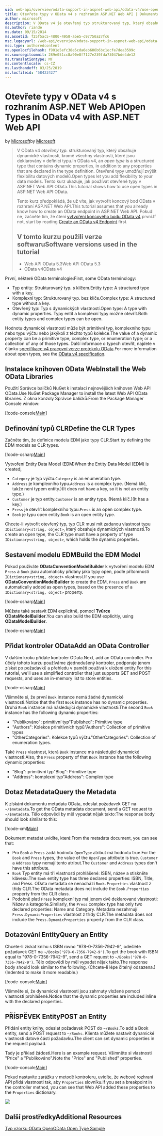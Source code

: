 ```yaml
---
uid: web-api/overview/odata-support-in-aspnet-web-api/odata-v4/use-open-types-in-odata-v4
title: Otevřete typy v OData v4 s rozhraním ASP.NET Web API | Dokumentace Microsoftu
author: microsoft
description: V OData v4 je otevřený typ strukturovaný typ, který obsahuje dynamické vlastnosti, kromě všechny vlastnosti, které jsou deklarovány v definici typu. Otevřete...
ms.author: riande
ms.date: 09/15/2014
ms.assetid: f25f5ac5-4800-4950-abe5-c97750a27fc6
msc.legacyurl: /web-api/overview/odata-support-in-aspnet-web-api/odata-v4/use-open-types-in-odata-v4
msc.type: authoredcontent
ms.openlocfilehash: f901e5efc38e5cda6eb606b6bc1ecfe7dea3599c
ms.sourcegitcommit: 289e051cc8a90e8f7127e239fda73047bde4de12
ms.translationtype: MT
ms.contentlocale: cs-CZ
ms.lasthandoff: 03/25/2019
ms.locfileid: "58423427"
---
```

<a name="open-types-in-odata-v4-with-aspnet-web-api"></a><span data-ttu-id="71032-104">Otevřete typy v OData v4 s rozhraním ASP.NET Web API</span><span class="sxs-lookup"><span data-stu-id="71032-104">Open Types in OData v4 with ASP.NET Web API</span></span>
====================
<span data-ttu-id="71032-105">by [Microsoft](https://github.com/microsoft)</span><span class="sxs-lookup"><span data-stu-id="71032-105">by [Microsoft](https://github.com/microsoft)</span></span>

> <span data-ttu-id="71032-106">V OData v4 *otevřený typ.* strukturovaný typ, který obsahuje dynamické vlastnosti, kromě všechny vlastnosti, které jsou deklarovány v definici typu.</span><span class="sxs-lookup"><span data-stu-id="71032-106">In OData v4, an *open type* is a structured type that contains dynamic properties, in addition to any properties that are declared in the type definition.</span></span> <span data-ttu-id="71032-107">Otevřené typy umožňují zvýšit flexibilitu datových modelů.</span><span class="sxs-lookup"><span data-stu-id="71032-107">Open types let you add flexibility to your data models.</span></span> <span data-ttu-id="71032-108">Tento kurz ukazuje, jak používat otevřené typy v ASP.NET Web API OData.</span><span class="sxs-lookup"><span data-stu-id="71032-108">This tutorial shows how to use open types in ASP.NET Web API OData.</span></span>
> 
> <span data-ttu-id="71032-109">Tento kurz předpokládá, že už víte, jak vytvořit koncový bod OData v rozhraní ASP.NET Web API.</span><span class="sxs-lookup"><span data-stu-id="71032-109">This tutorial assumes that you already know how to create an OData endpoint in ASP.NET Web API.</span></span> <span data-ttu-id="71032-110">Pokud ne, začněte tím, že čtení [vytvoření koncového bodu OData v4](create-an-odata-v4-endpoint.md) první.</span><span class="sxs-lookup"><span data-stu-id="71032-110">If not, start by reading [Create an OData v4 Endpoint](create-an-odata-v4-endpoint.md) first.</span></span>
> 
> ## <a name="software-versions-used-in-the-tutorial"></a><span data-ttu-id="71032-111">V tomto kurzu použili verze softwaru</span><span class="sxs-lookup"><span data-stu-id="71032-111">Software versions used in the tutorial</span></span>
> 
> 
> - <span data-ttu-id="71032-112">Web API OData 5.3</span><span class="sxs-lookup"><span data-stu-id="71032-112">Web API OData 5.3</span></span>
> - <span data-ttu-id="71032-113">OData v4</span><span class="sxs-lookup"><span data-stu-id="71032-113">OData v4</span></span>


<span data-ttu-id="71032-114">První, některé OData terminologie:</span><span class="sxs-lookup"><span data-stu-id="71032-114">First, some OData terminology:</span></span>

- <span data-ttu-id="71032-115">Typ entity: Strukturovaný typ. s klíčem.</span><span class="sxs-lookup"><span data-stu-id="71032-115">Entity type: A structured type with a key.</span></span>
- <span data-ttu-id="71032-116">Komplexní typ: Strukturovaný typ. bez klíče.</span><span class="sxs-lookup"><span data-stu-id="71032-116">Complex type: A structured type without a key.</span></span>
- <span data-ttu-id="71032-117">Otevřený typ: Typ s dynamických vlastností.</span><span class="sxs-lookup"><span data-stu-id="71032-117">Open type: A type with dynamic properties.</span></span> <span data-ttu-id="71032-118">Typy entit a komplexní typy možné otevřít.</span><span class="sxs-lookup"><span data-stu-id="71032-118">Both entity types and complex types can be open.</span></span>

<span data-ttu-id="71032-119">Hodnotu dynamické vlastnosti může být primitivní typ, komplexního typu nebo typu výčtu nebo jakýkoli z těchto typů kolekce.</span><span class="sxs-lookup"><span data-stu-id="71032-119">The value of a dynamic property can be a primitive type, complex type, or enumeration type; or a collection of any of those types.</span></span> <span data-ttu-id="71032-120">Další informace o typech otevřít, najdete v článku [specifikace v4 pracovní verze protokolu OData](http://www.odata.org/documentation/odata-version-4-0/).</span><span class="sxs-lookup"><span data-stu-id="71032-120">For more information about open types, see the [OData v4 specification](http://www.odata.org/documentation/odata-version-4-0/).</span></span>

## <a name="install-the-web-odata-libraries"></a><span data-ttu-id="71032-121">Instalace knihoven OData Web</span><span class="sxs-lookup"><span data-stu-id="71032-121">Install the Web OData Libraries</span></span>

<span data-ttu-id="71032-122">Použití Správce balíčků NuGet k instalaci nejnovějších knihoven Web API OData.</span><span class="sxs-lookup"><span data-stu-id="71032-122">Use NuGet Package Manager to install the latest Web API OData libraries.</span></span> <span data-ttu-id="71032-123">Z okna konzoly Správce balíčků:</span><span class="sxs-lookup"><span data-stu-id="71032-123">From the Package Manager Console window:</span></span>

[!code-console[Main](use-open-types-in-odata-v4/samples/sample1.cmd)]

## <a name="define-the-clr-types"></a><span data-ttu-id="71032-124">Definování typů CLR</span><span class="sxs-lookup"><span data-stu-id="71032-124">Define the CLR Types</span></span>

<span data-ttu-id="71032-125">Začněte tím, že definice modelu EDM jako typy CLR.</span><span class="sxs-lookup"><span data-stu-id="71032-125">Start by defining the EDM models as CLR types.</span></span>

[!code-csharp[Main](use-open-types-in-odata-v4/samples/sample2.cs)]

<span data-ttu-id="71032-126">Vytvoření Entity Data Model (EDM)</span><span class="sxs-lookup"><span data-stu-id="71032-126">When the Entity Data Model (EDM) is created,</span></span>

- <span data-ttu-id="71032-127">`Category` je typ výčtu.</span><span class="sxs-lookup"><span data-stu-id="71032-127">`Category` is an enumeration type.</span></span>
- <span data-ttu-id="71032-128">`Address` je komplexního typu.</span><span class="sxs-lookup"><span data-stu-id="71032-128">`Address` is a complex type.</span></span> <span data-ttu-id="71032-129">(Nemá klíč, takže není typem entity.)</span><span class="sxs-lookup"><span data-stu-id="71032-129">(It does not have a key, so it is not an entity type.)</span></span>
- <span data-ttu-id="71032-130">`Customer` je typ entity.</span><span class="sxs-lookup"><span data-stu-id="71032-130">`Customer` is an entity type.</span></span> <span data-ttu-id="71032-131">(Nemá klíč.)</span><span class="sxs-lookup"><span data-stu-id="71032-131">(It has a key.)</span></span>
- <span data-ttu-id="71032-132">`Press` je otevřít komplexního typu.</span><span class="sxs-lookup"><span data-stu-id="71032-132">`Press` is an open complex type.</span></span>
- <span data-ttu-id="71032-133">`Book` je typu open entity.</span><span class="sxs-lookup"><span data-stu-id="71032-133">`Book` is an open entity type.</span></span>

<span data-ttu-id="71032-134">Chcete-li vytvořit otevřený typ, typ CLR musí mít zadanou vlastnost typu `IDictionary<string, object>`, který obsahuje dynamických vlastností.</span><span class="sxs-lookup"><span data-stu-id="71032-134">To create an open type, the CLR type must have a property of type `IDictionary<string, object>`, which holds the dynamic properties.</span></span>

## <a name="build-the-edm-model"></a><span data-ttu-id="71032-135">Sestavení modelu EDM</span><span class="sxs-lookup"><span data-stu-id="71032-135">Build the EDM Model</span></span>

<span data-ttu-id="71032-136">Pokud používáte **ODataConventionModelBuilder** k vytvoření modelu EDM `Press` a `Book` jsou automaticky přidány jako typy open, podle přítomnosti `IDictionary<string, object>` vlastnost.</span><span class="sxs-lookup"><span data-stu-id="71032-136">If you use **ODataConventionModelBuilder** to create the EDM, `Press` and `Book` are automatically added as open types, based on the presence of a `IDictionary<string, object>` property.</span></span>

[!code-csharp[Main](use-open-types-in-odata-v4/samples/sample3.cs)]

<span data-ttu-id="71032-137">Můžete také sestavit EDM explicitně, pomocí **Tvůrce ODataModelBuilder**.</span><span class="sxs-lookup"><span data-stu-id="71032-137">You can also build the EDM explicitly, using **ODataModelBuilder**.</span></span>

[!code-csharp[Main](use-open-types-in-odata-v4/samples/sample4.cs)]

## <a name="add-an-odata-controller"></a><span data-ttu-id="71032-138">Přidat kontroler OData</span><span class="sxs-lookup"><span data-stu-id="71032-138">Add an OData Controller</span></span>

<span data-ttu-id="71032-139">V dalším kroku přidáte kontroler OData.</span><span class="sxs-lookup"><span data-stu-id="71032-139">Next, add an OData controller.</span></span> <span data-ttu-id="71032-140">Pro účely tohoto kurzu používáme zjednodušený kontroler, podporuje jenom získat po požadavků a přehledu v paměti používá k uložení entity.</span><span class="sxs-lookup"><span data-stu-id="71032-140">For this tutorial, we'll use a simplified controller that just supports GET and POST requests, and uses an in-memory list to store entities.</span></span>

[!code-csharp[Main](use-open-types-in-odata-v4/samples/sample5.cs)]

<span data-ttu-id="71032-141">Všimněte si, že první `Book` instance nemá žádné dynamické vlastnosti.</span><span class="sxs-lookup"><span data-stu-id="71032-141">Notice that the first `Book` instance has no dynamic properties.</span></span> <span data-ttu-id="71032-142">Druhá `Book` instance má následující dynamické vlastnosti:</span><span class="sxs-lookup"><span data-stu-id="71032-142">The second `Book` instance has the following dynamic properties:</span></span>

- <span data-ttu-id="71032-143">"Publikováno": primitivní typ</span><span class="sxs-lookup"><span data-stu-id="71032-143">"Published": Primitive type</span></span>
- <span data-ttu-id="71032-144">"Authors": Kolekce primitivních typů</span><span class="sxs-lookup"><span data-stu-id="71032-144">"Authors": Collection of primitive types</span></span>
- <span data-ttu-id="71032-145">"OtherCategories": Kolekce typů výčtu.</span><span class="sxs-lookup"><span data-stu-id="71032-145">"OtherCategories": Collection of enumeration types.</span></span>

<span data-ttu-id="71032-146">Také `Press` vlastnost, která `Book` instance má následující dynamické vlastnosti:</span><span class="sxs-lookup"><span data-stu-id="71032-146">Also, the `Press` property of that `Book` instance has the following dynamic properties:</span></span>

- <span data-ttu-id="71032-147">"Blog": primitivní typ</span><span class="sxs-lookup"><span data-stu-id="71032-147">"Blog": Primitive type</span></span>
- <span data-ttu-id="71032-148">"Address": komplexní typ</span><span class="sxs-lookup"><span data-stu-id="71032-148">"Address": Complex type</span></span>

## <a name="query-the-metadata"></a><span data-ttu-id="71032-149">Dotaz Metadata</span><span class="sxs-lookup"><span data-stu-id="71032-149">Query the Metadata</span></span>

<span data-ttu-id="71032-150">K získání dokumentu metadata OData, odeslat požadavek GET na `~/$metadata`.</span><span class="sxs-lookup"><span data-stu-id="71032-150">To get the OData metadata document, send a GET request to `~/$metadata`.</span></span> <span data-ttu-id="71032-151">Tělo odpovědi by měl vypadat nějak takto:</span><span class="sxs-lookup"><span data-stu-id="71032-151">The response body should look similar to this:</span></span>

[!code-xml[Main](use-open-types-in-odata-v4/samples/sample6.xml?highlight=5,21)]

<span data-ttu-id="71032-152">Dokument metadat uvidíte, které:</span><span class="sxs-lookup"><span data-stu-id="71032-152">From the metadata document, you can see that:</span></span>

- <span data-ttu-id="71032-153">Pro `Book` a `Press` zadá hodnotu `OpenType` atribut má hodnotu true.</span><span class="sxs-lookup"><span data-stu-id="71032-153">For the `Book` and `Press` types, the value of the `OpenType` attribute is true.</span></span> <span data-ttu-id="71032-154">`Customer` a `Address` typy nemají tento atribut.</span><span class="sxs-lookup"><span data-stu-id="71032-154">The `Customer` and `Address` types don't have this attribute.</span></span>
- <span data-ttu-id="71032-155">`Book` Typ entity má tři vlastnosti prohlášené: ISBN, název a stiskněte klávesu.</span><span class="sxs-lookup"><span data-stu-id="71032-155">The `Book` entity type has three declared properties: ISBN, Title, and Press.</span></span> <span data-ttu-id="71032-156">OData metadata se nenachází `Book.Properties` vlastnost z třídy CLR.</span><span class="sxs-lookup"><span data-stu-id="71032-156">The OData metadata does not include the `Book.Properties` property from the CLR class.</span></span>
- <span data-ttu-id="71032-157">Podobně platí `Press` komplexní typ má jenom dvě deklarované vlastnosti: Název a kategorie.</span><span class="sxs-lookup"><span data-stu-id="71032-157">Similarly, the `Press` complex type has only two declared properties: Name and Category.</span></span> <span data-ttu-id="71032-158">Metadata nezahrnují `Press.DynamicProperties` vlastnost z třídy CLR.</span><span class="sxs-lookup"><span data-stu-id="71032-158">The metadata does not include the `Press.DynamicProperties` property from the CLR class.</span></span>

## <a name="query-an-entity"></a><span data-ttu-id="71032-159">Dotazování Entity</span><span class="sxs-lookup"><span data-stu-id="71032-159">Query an Entity</span></span>

<span data-ttu-id="71032-160">Chcete-li získat knihu s ISBN rovno "978-0-7356-7942-9", odešlete požadavek GET na `~/Books('978-0-7356-7942-9')`.</span><span class="sxs-lookup"><span data-stu-id="71032-160">To get the book with ISBN equal to "978-0-7356-7942-9", send a GET request to `~/Books('978-0-7356-7942-9')`.</span></span> <span data-ttu-id="71032-161">Tělo odpovědi by měl vypadat nějak takto.</span><span class="sxs-lookup"><span data-stu-id="71032-161">The response body should look similar to the following.</span></span> <span data-ttu-id="71032-162">(Chcete-li lépe čitelný odsazena.)</span><span class="sxs-lookup"><span data-stu-id="71032-162">(Indented to make it more readable.)</span></span>

[!code-console[Main](use-open-types-in-odata-v4/samples/sample7.cmd?highlight=8-13,15-23)]

<span data-ttu-id="71032-163">Všimněte si, že dynamické vlastnosti jsou zahrnuty vložené pomocí vlastnosti prohlášené.</span><span class="sxs-lookup"><span data-stu-id="71032-163">Notice that the dynamic properties are included inline with the declared properties.</span></span>

## <a name="post-an-entity"></a><span data-ttu-id="71032-164">PŘÍSPĚVEK Entity</span><span class="sxs-lookup"><span data-stu-id="71032-164">POST an Entity</span></span>

<span data-ttu-id="71032-165">Přidání entity knihy, odeslat požadavek POST do `~/Books`.</span><span class="sxs-lookup"><span data-stu-id="71032-165">To add a Book entity, send a POST request to `~/Books`.</span></span> <span data-ttu-id="71032-166">Klienta můžete nastavit dynamické vlastnosti datové části požadavku.</span><span class="sxs-lookup"><span data-stu-id="71032-166">The client can set dynamic properties in the request payload.</span></span>

<span data-ttu-id="71032-167">Tady je příklad žádosti.</span><span class="sxs-lookup"><span data-stu-id="71032-167">Here is an example request.</span></span> <span data-ttu-id="71032-168">Všimněte si vlastnosti "Price" a "Publikováno".</span><span class="sxs-lookup"><span data-stu-id="71032-168">Note the "Price" and "Published" properties.</span></span>

[!code-console[Main](use-open-types-in-odata-v4/samples/sample8.cmd?highlight=10)]

<span data-ttu-id="71032-169">Pokud nastavíte zarážku v metodě kontroleru, uvidíte, že webové rozhraní API přidá vlastnosti tak, aby `Properties` slovníku.</span><span class="sxs-lookup"><span data-stu-id="71032-169">If you set a breakpoint in the controller method, you can see that Web API added these properties to the `Properties` dictionary.</span></span>

![](use-open-types-in-odata-v4/_static/image1.png)

## <a name="additional-resources"></a><span data-ttu-id="71032-170">Další prostředky</span><span class="sxs-lookup"><span data-stu-id="71032-170">Additional Resources</span></span>

[<span data-ttu-id="71032-171">Typ vzorku OData Open</span><span class="sxs-lookup"><span data-stu-id="71032-171">OData Open Type Sample</span></span>](http://aspnet.codeplex.com/sourcecontrol/latest#Samples/WebApi/OData/v4/ODataOpenTypeSample/ReadMe.txt)

